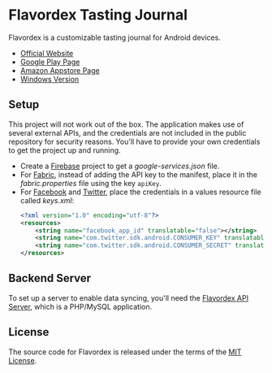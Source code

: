 # Flavordex Tasting Journal

Flavordex is a customizable tasting journal for Android devices.

   * [Official Website](http://flavordex.ultramegasoft.com/)
   * [Google Play Page](https://play.google.com/store/apps/details?id=com.ultramegasoft.flavordex2)
   * [Amazon Appstore Page](https://www.amazon.com/gp/mas/dl/android?p=com.ultramegasoft.flavordex2)
   * [Windows Version](https://github.com/ultramega/flavordex-uwp)

## Setup

This project will not work out of the box. The application makes use of several external APIs, and
the credentials are not included in the public repository for security reasons. You'll have to
provide your own credentials to get the project up and running.

   * Create a [Firebase](https://firebase.google.com/) project to get a *google-services.json* file.
   * For [Fabric](https://get.fabric.io/), instead of adding the API key to the manifest, place it
     in the *fabric.properties* file using the key `apiKey`.
   * For [Facebook](https://developers.facebook.com/) and [Twitter](https://apps.twitter.com/),
     place the credentials in a values resource file called *keys.xml*:
     ```xml
     <?xml version="1.0" encoding="utf-8"?>
     <resources>
         <string name="facebook_app_id" translatable="false"></string>
         <string name="com.twitter.sdk.android.CONSUMER_KEY" translatable="false"></string>
         <string name="com.twitter.sdk.android.CONSUMER_SECRET" translatable="false"></string>
     </resources>
     ```

## Backend Server

To set up a server to enable data syncing, you'll need the
[Flavordex API Server](https://github.com/ultramega/flavordex-api-server), which is a PHP/MySQL
application.

## License

The source code for Flavordex is released under the terms of the
[MIT License](http://sguidetti.mit-license.org/).
